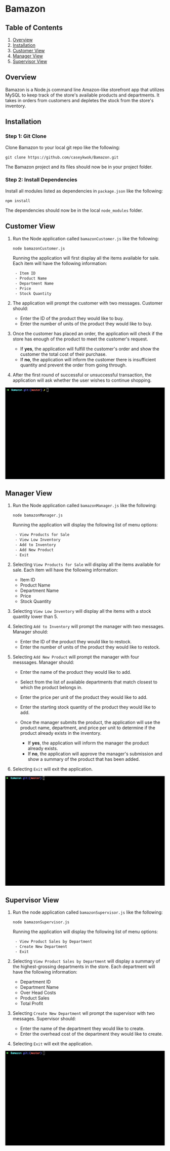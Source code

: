# Bamazon

## Table of Contents 

1. [Overview](#overview)
2. [Installation](#installation)
3. [Customer View](#customer)
4. [Manager View](#manager)
5. [Supervisor View](#supervisor)

<a name="overview"></a>
## Overview

Bamazon is a Node.js command line Amazon-like storefront app that utilizes MySQL to keep track of the store's available products and departments. It takes in orders from customers and depletes the stock from the store's inventory.

<a name="installation"></a>
## Installation

### Step 1: Git Clone

Clone Bamazon to your local git repo like the following:

```
git clone https://github.com/caseykwok/Bamazon.git
```

The Bamazon project and its files should now be in your project folder.

### Step 2: Install Dependencies

Install all modules listed as dependencies in `package.json` like the following:

```
npm install
```

The dependencies should now be in the local `node_modules` folder.

<a name="customer"></a>
## Customer View

1. Run the Node application called `bamazonCustomer.js` like the following:

	```
	node bamazonCustomer.js
	```

	Running the application will first display all the items available for sale. Each item will have the following information:

		- Item ID
		- Product Name
		- Department Name
		- Price
		- Stock Quantity

2. The application will prompt the customer with two messages. Customer should:

	- Enter the ID of the product they would like to buy.
	- Enter the number of units of the product they would like to buy.

3. Once the customer has placed an order, the application will check if the store has enough of the product to meet the customer's request.

	- If **yes**, the application will fulfill the customer's order and show the customer the total cost of their purchase.
	- If **no**, the application will inform the customer there is insufficient quantity and prevent the order from going through.

4. After the first round of successful or unsuccessful transaction, the application will ask whether the user wishes to continue shopping.

![Bamazon Customer](assets/images/bamazonCustomer.gif)

<a name="manager"></a>
## Manager View

1. Run the Node application called `bamazonManager.js` like the following:

	```
	node bamazonManager.js
	```

	Running the application will display the following list of menu options:

		- View Products for Sale
		- View Low Inventory
		- Add to Inventory
		- Add New Product
		- Exit

2. Selecting `View Products for Sale` will display all the items available for sale. Each item will have the following information:

	- Item ID
	- Product Name
	- Department Name
	- Price
	- Stock Quantity

3. Selecting `View Low Inventory` will display all the items with a stock quantity lower than 5.

4. Selecting `Add to Inventory` will prompt the manager with two messages. Manager should:

	- Enter the ID of the product they would like to restock.
	- Enter the number of units of the product they would like to restock.

5. Selecting `Add New Product` will prompt the manager with four messsages. Manager should:

	- Enter the name of the product they would like to add.
	- Select from the list of available departments that match closest to which the product belongs in. 
	- Enter the price per unit of the product they would like to add.
	- Enter the starting stock quantity of the product they would like to add.

	- Once the manager submits the product, the application will use the product name, department, and price per unit to determine if the product already exists in the inventory.

		- If **yes**, the application will inform the manager the product already exists. 
		- If **no**, the application will approve the manager's submission and show a summary of the product that has been added.

6. Selecting `Exit` will exit the application.

![Bamazon Manager](assets/images/bamazonManager.gif)

<a name="supervisor"></a>
## Supervisor View

1. Run the node application called `bamazonSupervisor.js` like the following:

	```
	node bamazonSupervisor.js
	```

	Running the application will display the following list of menu options:

		- View Product Sales by Department
		- Create New Department
		- Exit

2. Selecting `View Product Sales by Department` will display a summary of the highest-grossing departments in the store. Each department will have the following information:

	- Department ID
	- Department Name
	- Over Head Costs
	- Product Sales
	- Total Profit

3. Selecting `Create New Department` wll prompt the supervisor with two messages. Supervisor should:

	- Enter the name of the department they would like to create.
	- Enter the overhead cost of the department they would like to create.

4. Selecting `Exit` will exit the application.

![Bamazon Supervisor](assets/images/bamazonSupervisor.gif)

